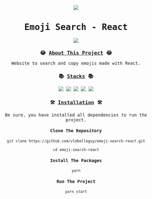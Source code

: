 <div align="center">
<samp>
<img src="https://i.ibb.co/GPnbBL0/emoji-search-logo.png">
<h1>Emoji Search - React</h1>
<img src="https://i.ibb.co/zh74pSP/emoji-search-mockup.png">
<h3>😂 <ins>About This Project</ins> 😂</h3>
<p>Website to search and copy emojis made with React.</p>
<h3>📚 <ins>Stacks</ins> 📚</h3>
<img src="https://img.shields.io/badge/-JavaScript-f9ca24?style=for-the-badge&logo=JavaScript&logoColor=black">
<img src="https://img.shields.io/badge/-React-f9ca24?style=for-the-badge&logo=React&logoColor=black">
<img src="https://img.shields.io/badge/-HTML5-f9ca24?style=for-the-badge&logo=HTML5&logoColor=black">
<img src="https://img.shields.io/badge/-CSS3-f9ca24?style=for-the-badge&logo=CSS3&logoColor=black">
<img src="https://img.shields.io/badge/-Netlify-f9ca24?style=for-the-badge&logo=Netlify&logoColor=black">
<h3>🛠️ <ins>Installation</ins> 🛠️</h3>
<p>Be sure, you have installed all dependencies to run the project.</p>
<h4>Clone The Repository</h4>

`git clone https://github.com/vlebelleguy/emoji-search-react.git`
      
`cd emoji-search-react`
      
<h4>Install The Packages</h4>
      
`yarn`
      
<h4>Run The Project</h4>
      
`yarn start`
</samp>
</div>
